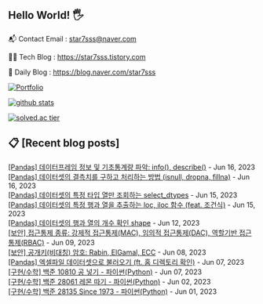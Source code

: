 ## Hello World! 🖐

📬 Contact Email : star7sss@naver.com

👨‍💻 Tech Blog : https://star7sss.tistory.com

🤪 Daily Blog : https://blog.naver.com/star7sss

[![Portfolio](https://img.shields.io/badge/Portfolio-%23000000.svg?style=for-the-badge&logo=firefox&logoColor=#FF7139)](https://fern-way-13f.notion.site/Jang-Thang-3b7b327981a2456c8ee5952eadb848b9)

[![github stats](https://github-readme-stats.vercel.app/api?username=jangThang&show_icons=true&hide_border=False)](https://star7sss.tistory.com)

[![solved.ac tier](http://mazassumnida.wtf/api/v2/generate_badge?boj=star7sss)](https://solved.ac/star7sss)

## 📋 [Recent blog posts]
[[Pandas] 데이터프레임 정보 및 기초통계량 파악: info(), describe()](https://star7sss.tistory.com/884) - Jun 16, 2023<br>
[[Pandas] 데이터셋의 결측치를 구하고 처리하는 방법 (isnull, dropna, fillna)](https://star7sss.tistory.com/883) - Jun 16, 2023<br>
[[Pandas] 데이터셋의 특정 타입 열만 조회하는 select_dtypes](https://star7sss.tistory.com/882) - Jun 15, 2023<br>
[[Pandas] 데이터셋의 특정 행과 열을 추출하는 loc, iloc 함수 (feat. 조건식)](https://star7sss.tistory.com/881) - Jun 15, 2023<br>
[[Pandas] 데이터셋의 행과 열의 개수 확인 shape](https://star7sss.tistory.com/880) - Jun 12, 2023<br>
[[보안] 접근통제 종류: 강제적 접근통제(MAC), 임의적 접근통제(DAC), 역할기반 접근통제(RBAC)](https://star7sss.tistory.com/879) - Jun 09, 2023<br>
[[보안] 공개키(비대칭) 암호: Rabin, ElGamal, ECC](https://star7sss.tistory.com/878) - Jun 08, 2023<br>
[[Pandas] 엑셀파일 데이터셋으로 불러오기 (ft. 홈 디렉토리 확인)](https://star7sss.tistory.com/877) - Jun 07, 2023<br>
[[구현/수학] 백준 10810 공 넣기 - 파이썬(Python)](https://star7sss.tistory.com/876) - Jun 07, 2023<br>
[[구현/수학] 백준 28061 레몬 따기 - 파이썬(Python)](https://star7sss.tistory.com/875) - Jun 02, 2023<br>
[[구현/수학] 백준 28135 Since 1973 - 파이썬(Python)](https://star7sss.tistory.com/874) - Jun 01, 2023<br>
